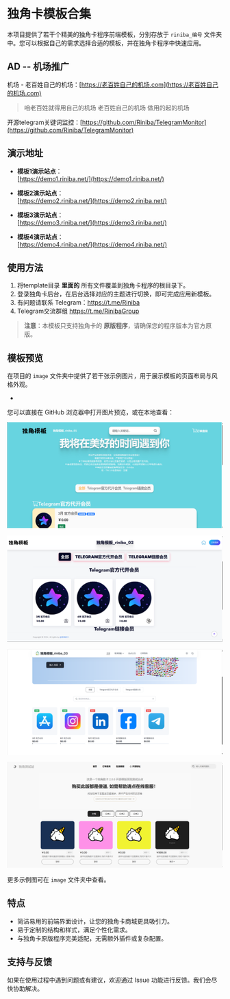# 独角卡模板合集

本项目提供了若干个精美的独角卡程序前端模板，分别存放于 `riniba_编号`  文件夹中。您可以根据自己的需求选择合适的模板，并在独角卡程序中快速应用。

## AD -- 机场推广

机场 - 老百姓自己的机场：[https://老百姓自己的机场.com](https://老百姓自己的机场.com)

> 咱老百姓就得用自己的机场
> 老百姓自己的机场 做用的起的机场

开源telegram关键词监控：[https://github.com/Riniba/TelegramMonitor](https://github.com/Riniba/TelegramMonitor)


## 演示地址

- **模板1演示站点**：  
  [https://demo1.riniba.net/](https://demo1.riniba.net/)

- **模板2演示站点**：  
  [https://demo2.riniba.net/](https://demo2.riniba.net/)
  
- **模板3演示站点**：  
  [https://demo3.riniba.net/](https://demo3.riniba.net/)
  
- **模板4演示站点**：  
  [https://demo4.riniba.net/](https://demo4.riniba.net/)


## 使用方法

1. 将template目录 **里面的** 所有文件覆盖到独角卡程序的根目录下。
2. 登录独角卡后台，在后台选择对应的主题进行切换，即可完成应用新模板。
3. 有问题请联系 Telegram：https://t.me/Riniba
4. Telegram交流群组 https://t.me/RinibaGroup

> **注意**：本模板只支持独角卡的 **原版程序**，请确保您的程序版本为官方原版。

## 模板预览

在项目的 `image` 文件夹中提供了若干张示例图片，用于展示模板的页面布局与风格外观。

- 

您可以直接在 GitHub 浏览器中打开图片预览，或在本地查看：

![riniba_01示例图](./image/riniba_01.png)

![riniba_02示例图](./image/riniba_02.png)

![riniba_03示例图](./image/riniba_03.png)

![riniba_04示例图](./image/riniba_04.png)


更多示例图可在 `image` 文件夹中查看。

## 特点

- 简洁易用的前端界面设计，让您的独角卡商城更具吸引力。
- 易于定制的结构和样式，满足个性化需求。
- 与独角卡原版程序完美适配，无需额外插件或复杂配置。

## 支持与反馈

如果在使用过程中遇到问题或有建议，欢迎通过 Issue 功能进行反馈。我们会尽快协助解决。
